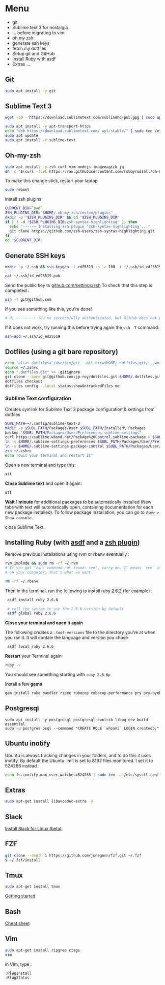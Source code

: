 # Menu
- git
- Sublime text 3 for nostalgia
- ... before migrating to vim
- oh my zsh
- generate ssh keys
- fetch my dotfiles
- Setup git and GitHub
- Install Ruby with asdf
- Extras ...


## Git

```bash
sudo apt install -y git
```

## Sublime Text 3

```bash
wget -qO - https://download.sublimetext.com/sublimehq-pub.gpg | sudo apt-key add -
```

```bash
sudo apt install -y apt-transport-https
echo "deb https://download.sublimetext.com/ apt/stable/" | sudo tee /etc/apt/sources.list.d/sublime-text.list
sudo apt update
sudo apt install -y sublime-text
```

## Oh-my-zsh

```bash
sudo apt install -y zsh curl vim nodejs imagemagick jq
sh -c "$(curl -fsSL https://raw.githubusercontent.com/robbyrussell/oh-my-zsh/master/tools/install.sh)"
```

To make this change stick, restart your laptop

```bash
sudo reboot
```

Install zsh plugins
```bash
CURRENT_DIR=`pwd`
ZSH_PLUGINS_DIR="$HOME/.oh-my-zsh/custom/plugins"
mkdir -p "$ZSH_PLUGINS_DIR" && cd "$ZSH_PLUGINS_DIR"
if [ ! -d "$ZSH_PLUGINS_DIR/zsh-syntax-highlighting" ]; then
  echo "-----> Installing zsh plugin 'zsh-syntax-highlighting'..."
  git clone https://github.com/zsh-users/zsh-syntax-highlighting.git
fi
cd "$CURRENT_DIR"
```

## Generate SSH keys

```bash
mkdir -p ~/.ssh && ssh-keygen -t ed25519 -o -a 100 -f ~/.ssh/id_ed25519 -C "jproy@grazr.me"
```

```bash
cat ~/.ssh/id_ed25519.pub
```

Send the public key to [github.com/settings/ssh](https://github.com/settings/ssh)
To check that this step is completed :

```bash
ssh -T git@github.com
```

If you see something like this, you're done!

```bash
# Hi --------! You've successfully authenticated, but GitHub does not provide shell access
```

If it does not work, try running this before trying again the `ssh -T` command:

```bash
ssh-add ~/.ssh/id_ed25519
```

## Dotfiles (using a git bare repository)

```bash
echo 'alias dotfiles="/usr/bin/git --git-dir=$HOME/.dotfiles.git/ --work-tree=$HOME"' >> $HOME/.zshrc
source ~/.zshrc
echo ".dotfiles.git" >> .gitignore
git clone --bare git@github.com:jp-roy/dotfiles.git $HOME/.dotfiles.git
dotfiles checkout
dotfiles config --local status.showUntrackedFiles no
```

### Sublime Text configuration

Creates symlink for Sublime Text 3 package configuration & settings from dotfiles
```bash
SUBL_PATH=~/.config/sublime-text-3
mkdir -p $SUBL_PATH/Packages/User $SUBL_PATH/Installed\ Packages
backup "$SUBL_PATH/Packages/User/Preferences.sublime-settings"
curl https://sublime.wbond.net/Package%20Control.sublime-package > $SUBL_PATH/Installed\ Packages/Package\ Control.sublime-package
ln -s $HOME/.sublime-settings-preferences $SUBL_PATH/Packages/User/Preferences.sublime-settings
ln -s $HOME/.sublime-settings-package-control $SUBL_PATH/Packages/User/Package\ Control.sublime-settings
zsh ~/.zshrc
echo "Quit your terminal and restart it"
```

Open a new terminal and type this:

```bash
stt
```

**Close Sublime text** and open it again:

```bash
stt
```

**Wait 1 minute** for additional packages to be automatically installed (New tabs with text will automatically open, containing documentation for each new package installed). To follow package installation, you can go to `View > Show console`.

close Sublime Text.

## Installing Ruby (with [asdf](https://asdf-vm.com/#/core-manage-asdf-vm) and a [zsh plugin](https://github.com/ohmyzsh/ohmyzsh/tree/master/plugins/asdf))

Remove previous installations using rvm or rbenv eventually :

```bash
rvm implode && sudo rm -rf ~/.rvm
# If you got "zsh: command not found: rvm", carry on. It means `rvm` is not
# on your computer, that's what we want!

rm -rf ~/.rbenv
```

Then in the terminal, run the following to install ruby 2.6.2 (for example) :

```bash
 asdf install ruby 2.6.6
 
 # tell the system to use the 2.6.6 version by default
 asdf global ruby 2.6.6
```

**Close your terminal and open it again**

The following creates a `.tool-versions` file to the directory you're at when you ran it. It will contain the language and version you chose

```bash
 asdf local ruby 2.6.6
```

**Restart** your Terminal again

```bash
ruby -v
```

You should see something starting with `ruby 2.6.6p`

Install a few **gems**

```bash
gem install rake bundler rspec rubocop rubocop-performance pry pry-byebug hub colored octokit rb-readline
```

## Postgresql

```
sudo apt install -y postgresql postgresql-contrib libpq-dev build-essential
sudo -u postgres psql --command "CREATE ROLE `whoami` LOGIN createdb;"
```


## Ubuntu inotify

Ubuntu is always tracking changes in your folders, and to do this it uses inotify.
By default the Ubuntu limit is set to 8192 files monitored.
I set it to 524288 instead :

```bash
echo fs.inotify.max_user_watches=524288 | sudo tee -a /etc/sysctl.conf && sudo sysctl -p
```

## Extras

```bash
sudo apt-get install libavcodec-extra -y
```

## Slack

[Install Slack for Linux (beta)](https://get.slack.help/hc/en-us/articles/212924728-Slack-for-Linux-beta-).

## FZF

```bash
git clone --depth 1 https://github.com/junegunn/fzf.git ~/.fzf
$ ~/.fzf/install
```

## Tmux

```bash
sudo apt-get install tmux
```

[Getting started](https://linuxize.com/post/getting-started-with-tmux/)

## Bash

[Cheat sheet](https://www.howtogeek.com/howto/ubuntu/keyboard-shortcuts-for-bash-command-shell-for-ubuntu-debian-suse-redhat-linux-etc/)

## Vim

```bash
sudo apt-get install ripgrep ctags
vim
```

in Vim, type :

```bash
:PlugInstall
:PlugStatus
```
